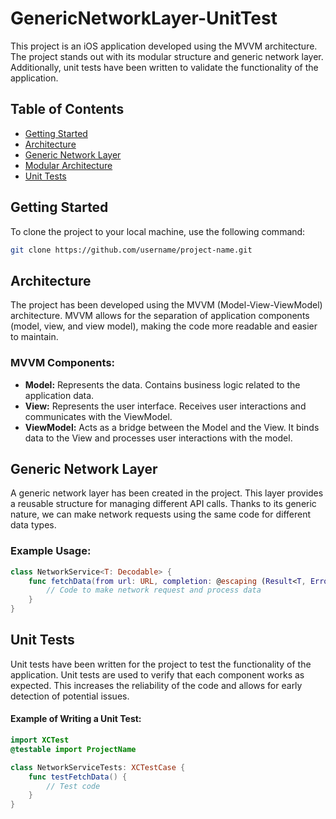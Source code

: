 # GenericNetworkLayer-UnitTest

This project is an iOS application developed using the MVVM architecture. The project stands out with its modular structure and generic network layer. Additionally, unit tests have been written to validate the functionality of the application.

## Table of Contents

- [Getting Started](#getting-started)
- [Architecture](#architecture)
- [Generic Network Layer](#generic-network-layer)
- [Modular Architecture](#modular-architecture)
- [Unit Tests](#unit-tests)

## Getting Started

To clone the project to your local machine, use the following command:

```bash
git clone https://github.com/username/project-name.git
```

## Architecture

The project has been developed using the MVVM (Model-View-ViewModel) architecture. MVVM allows for the separation of application components (model, view, and view model), making the code more readable and easier to maintain.

### MVVM Components:
- **Model:** Represents the data. Contains business logic related to the application data.
- **View:** Represents the user interface. Receives user interactions and communicates with the ViewModel.
- **ViewModel:** Acts as a bridge between the Model and the View. It binds data to the View and processes user interactions with the model.

 ## Generic Network Layer
 
A generic network layer has been created in the project. This layer provides a reusable structure for managing different API calls. Thanks to its generic nature, we can make network requests using the same code for different data types.

### Example Usage:

```swift
class NetworkService<T: Decodable> {
    func fetchData(from url: URL, completion: @escaping (Result<T, Error>) -> Void) {
        // Code to make network request and process data
    }
}
```


## Unit Tests

Unit tests have been written for the project to test the functionality of the application. Unit tests are used to verify that each component works as expected. This increases the reliability of the code and allows for early detection of potential issues.

#### Example of Writing a Unit Test:
```swift
import XCTest
@testable import ProjectName

class NetworkServiceTests: XCTestCase {
    func testFetchData() {
        // Test code
    }
}
 ```
